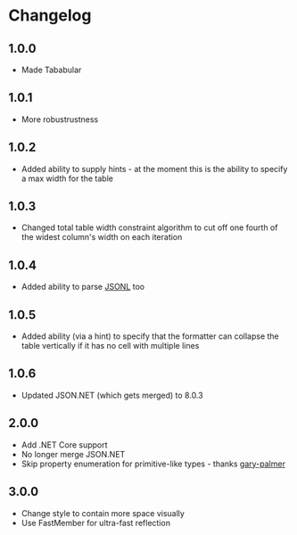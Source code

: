 # Changelog

## 1.0.0

* Made Tababular

## 1.0.1

* More robustrustness

## 1.0.2

* Added ability to supply hints - at the moment this is the ability to specify a max width for the table

## 1.0.3

* Changed total table width constraint algorithm to cut off one fourth of the widest column's width on each iteration

## 1.0.4

* Added ability to parse [JSONL](http://jsonlines.org/) too

## 1.0.5

* Added ability (via a hint) to specify that the formatter can collapse the table vertically if it has no cell with multiple lines

## 1.0.6

* Updated JSON.NET (which gets merged) to 8.0.3

## 2.0.0

* Add .NET Core support
* No longer merge JSON.NET
* Skip property enumeration for primitive-like types - thanks [gary-palmer]

## 3.0.0

* Change style to contain more space visually
* Use FastMember for ultra-fast reflection


[gary-palmer]: https://github.com/gary-palmer